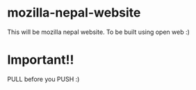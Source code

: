 mozilla-nepal-website
=====================

This will be mozilla nepal website. To be built using open web :)


Important!!
=======

PULL before you PUSH :)
